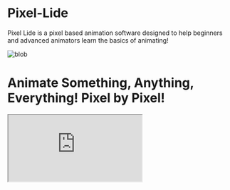 # Pixel-Lide

<p family="times new roman"> Pixel Lide is a pixel based animation software designed to help beginners and advanced animators learn the basics of animating! </p>

<img src="http://pixel.lide.repl.co/blob.png" alt="blob">

# Animate Something, Anything, Everything! Pixel by Pixel!

<iframe src="https://pixel.lide.repl.co/mp4.mp4" title="Intro to Pixel Lide"></iframe>
